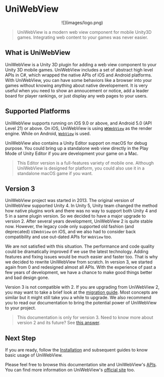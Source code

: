 # UniWebView

<center>
![](images/logo.png)
</center>

> UniWebView is a modern web view component for mobile Unity3D games. Integrating web content to your games was never easier.

## What is UniWebView

UniWebView is a Unity 3D plugin for adding a web view component to your Unity 3D mobile games. UniWebView includes a set of abstract high level APIs in C#, which wrapped the native APIs of iOS and Android platforms. With UniWebView, you can have some behaviors like a browser into your games without knowing anything about native developement. It is very useful when you need to show an annoucement or notice, add a leader board for player rankings, or just display any web pages to your users.

## Supported Platforms

UniWebView supports running on iOS 9.0 or above, and Android 5.0 (API Level 21) or above. On iOS, UniWebView is using [`WKWebView`](https://developer.apple.com/reference/webkit/wkwebview) as the render engine. While on Android, [`WebView`](https://developer.android.com/reference/android/webkit/WebView.html) is used.

UniWebView also contains a Unity Editor support on macOS for debug purpose. You could bring up a standalone web view directly in the Play Mode of Unity Editor if you are development your game on a Mac.

> This Editor version is a full-features variety of mobile one. Although UniWebView is designed for platform, you could also use it in a standalone macOS game if you want.

## Version 3

UniWebView project was started in 2013. The original version of UniWebView supported Unity 4. In Unity 5, Unity team changed the method how native plugins work and there was no way to support both Unity 4 and 5 in a same plugin version. So we decided to have a major upgrade to version 2. After several years development, UniWebView 2 is quite stable now. However, the legacy code only supported old fashion (and deprecated) `UIWebView` on iOS, and we also had to consider back compatibility and use out-dated APIs for `WebView` too. 

We are not satisfied with this situation. The performance and code quality could be dramatically improved if we use the latest technology. Adding features and fixing issues would be much easier and faster too. That is why we decided to rewrite UniWebView from scratch. In version 3, we started again from 0 and redesigned almost all APIs. With the experience of past a few years of development, we have a chance to make good things better and bad design gone.

Version 3 is not compatible with 2. If you are upgrading from UniWebView 2, you may want to take a brief look at the [migration guide](migration-guide). Most concepts are similar but it might still take you a while to upgrade. We also recommend you to read our documentation to bring the potential power of UniWebView to your project.

> This documentation is only for version 3. Need to know more about version 2 and its future? See [this answer](/latest/faq?id=what-about-uniwebview-2).

## Next Step

If you are ready, follow the [Installation](/latest/installation) and subsequent guides to know basic usage of UniWebView.

Please feel free to browse this documentation site and UniWebView's [APIs](/latest/api.md). You can find more information on UniWebView's [official site](https://uniwebview.com) too.
